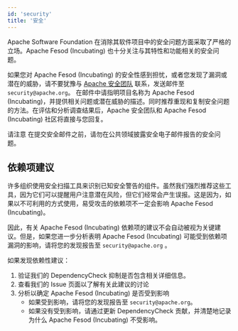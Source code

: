 ```yaml
---
id: 'security'
title: '安全'
---
```


Apache Software Foundation 在消除其软件项目中的安全问题方面采取了严格的立场。Apache Fesod (Incubating) 也十分关注与其特性和功能相关的安全问题。

如果您对 Apache Fesod (Incubating) 的安全性感到担忧，或者您发现了漏洞或潜在的威胁，请不要犹豫与 [Apache 安全团队](http://www.apache.org/security/) 联系，发送邮件至 `security@apache.org`。 在邮件中请指明项目名称为 Apache Fesod (Incubating)，并提供相关问题或潜在威胁的描述。同时推荐重现和复制安全问题的方法。在评估和分析调查结果后，Apache 安全团队和 Apache Fesod (Incubating) 社区将直接与您回复。

请注意 在提交安全邮件之前，请勿在公共领域披露安全电子邮件报告的安全问题。

## 依赖项建议

许多组织使用安全扫描工具来识别已知安全警告的组件。虽然我们强烈推荐这些工具，因为它们可以提醒用户注意潜在风险，但它们经常会产生误报。这是因为，如果以不可利用的方式使用，易受攻击的依赖项不一定会影响 Apache Fesod (Incubating)。

因此，有关 Apache Fesod (Incubating) 依赖项的建议不会自动被视为关键建议。但是，如果您进一步分析表明 Apache Fesod (Incubating) 可能受到依赖项漏洞的影响，请将您的发现报告至 `security@apache.org` 。

如果发现依赖性建议：
1. 验证我们的 DependencyCheck 抑制是否包含相关详细信息。
2. 查看我们的 Issue 页面以了解有关此建议的讨论
3. 分析以确定 Apache Fesod (Incubating) 是否受到影响
   - 如果受到影响，请将您的发现报告至 `security@apache.org`。
   - 如果没有受到影响，请通过更新 DependencyCheck 贡献，并清楚地记录为什么 Apache Fesod (Incubating) 不受影响。